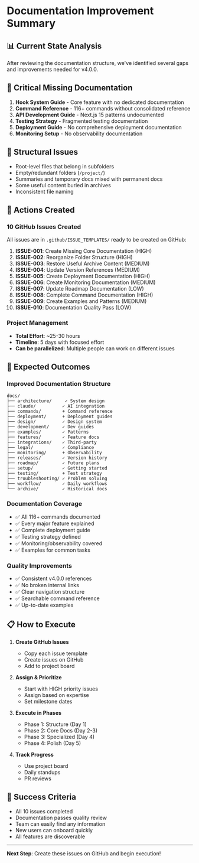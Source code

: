 # Documentation Improvement Summary

## 📊 Current State Analysis

After reviewing the documentation structure, we've identified several gaps and improvements needed for v4.0.0.

## 🚨 Critical Missing Documentation

1. **Hook System Guide** - Core feature with no dedicated documentation
2. **Command Reference** - 116+ commands without consolidated reference  
3. **API Development Guide** - Next.js 15 patterns undocumented
4. **Testing Strategy** - Fragmented testing documentation
5. **Deployment Guide** - No comprehensive deployment documentation
6. **Monitoring Setup** - No observability documentation

## 📁 Structural Issues

- Root-level files that belong in subfolders
- Empty/redundant folders (`/project/`)
- Summaries and temporary docs mixed with permanent docs
- Some useful content buried in archives
- Inconsistent file naming

## 🔄 Actions Created

### 10 GitHub Issues Created

All issues are in `.github/ISSUE_TEMPLATES/` ready to be created on GitHub:

1. **ISSUE-001**: Create Missing Core Documentation (HIGH)
2. **ISSUE-002**: Reorganize Folder Structure (HIGH) 
3. **ISSUE-003**: Restore Useful Archive Content (MEDIUM)
4. **ISSUE-004**: Update Version References (MEDIUM)
5. **ISSUE-005**: Create Deployment Documentation (HIGH)
6. **ISSUE-006**: Create Monitoring Documentation (MEDIUM)
7. **ISSUE-007**: Update Roadmap Documentation (LOW)
8. **ISSUE-008**: Complete Command Documentation (HIGH)
9. **ISSUE-009**: Create Examples and Patterns (MEDIUM)
10. **ISSUE-010**: Documentation Quality Pass (LOW)

### Project Management

- **Total Effort**: ~25-30 hours
- **Timeline**: 5 days with focused effort
- **Can be parallelized**: Multiple people can work on different issues

## 🎯 Expected Outcomes

### Improved Documentation Structure
```
docs/
├── architecture/     ✓ System design
├── claude/          ✓ AI integration  
├── commands/        + Command reference
├── deployment/      + Deployment guides
├── design/          ✓ Design system
├── development/     ✓ Dev guides
├── examples/        ✓ Patterns
├── features/        ✓ Feature docs
├── integrations/    ✓ Third-party
├── legal/           ✓ Compliance
├── monitoring/      + Observability
├── releases/        ✓ Version history
├── roadmap/         ✓ Future plans
├── setup/           ✓ Getting started
├── testing/         + Test strategy
├── troubleshooting/ ✓ Problem solving
├── workflow/        ✓ Daily workflows
└── archive/         ✓ Historical docs
```

### Documentation Coverage
- ✅ All 116+ commands documented
- ✅ Every major feature explained
- ✅ Complete deployment guide
- ✅ Testing strategy defined
- ✅ Monitoring/observability covered
- ✅ Examples for common tasks

### Quality Improvements
- ✅ Consistent v4.0.0 references
- ✅ No broken internal links
- ✅ Clear navigation structure
- ✅ Searchable command reference
- ✅ Up-to-date examples

## 📋 How to Execute

1. **Create GitHub Issues**
   - Copy each issue template
   - Create issues on GitHub
   - Add to project board

2. **Assign & Prioritize**
   - Start with HIGH priority issues
   - Assign based on expertise
   - Set milestone dates

3. **Execute in Phases**
   - Phase 1: Structure (Day 1)
   - Phase 2: Core Docs (Day 2-3)
   - Phase 3: Specialized (Day 4)
   - Phase 4: Polish (Day 5)

4. **Track Progress**
   - Use project board
   - Daily standups
   - PR reviews

## 🎉 Success Criteria

- All 10 issues completed
- Documentation passes quality review
- Team can easily find any information
- New users can onboard quickly
- All features are discoverable

---

**Next Step**: Create these issues on GitHub and begin execution!

